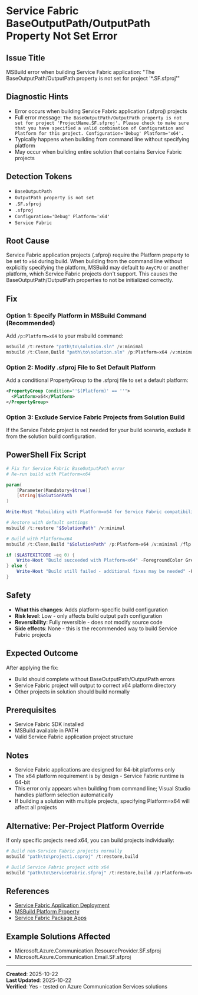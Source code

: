 # Service Fabric BaseOutputPath/OutputPath Property Not Set Error

## Issue Title
MSBuild error when building Service Fabric application: "The BaseOutputPath/OutputPath property is not set for project '*.SF.sfproj'"

## Diagnostic Hints
- Error occurs when building Service Fabric application (.sfproj) projects
- Full error message: `The BaseOutputPath/OutputPath property is not set for project 'ProjectName.SF.sfproj'. Please check to make sure that you have specified a valid combination of Configuration and Platform for this project. Configuration='Debug' Platform='x64'.`
- Typically happens when building from command line without specifying platform
- May occur when building entire solution that contains Service Fabric projects

## Detection Tokens
- `BaseOutputPath`
- `OutputPath property is not set`
- `.SF.sfproj`
- `.sfproj`
- `Configuration='Debug' Platform='x64'`
- `Service Fabric`

## Root Cause
Service Fabric application projects (.sfproj) require the Platform property to be set to `x64` during build. When building from the command line without explicitly specifying the platform, MSBuild may default to `AnyCPU` or another platform, which Service Fabric projects don't support. This causes the BaseOutputPath/OutputPath properties to not be initialized correctly.

## Fix

### Option 1: Specify Platform in MSBuild Command (Recommended)
Add `/p:Platform=x64` to your msbuild command:

```powershell
msbuild /t:restore "path\to\solution.sln" /v:minimal
msbuild /t:Clean,Build "path\to\solution.sln" /p:Platform=x64 /v:minimal
```

### Option 2: Modify .sfproj File to Set Default Platform
Add a conditional PropertyGroup to the .sfproj file to set a default platform:

```xml
<PropertyGroup Condition="'$(Platform)' == ''">
  <Platform>x64</Platform>
</PropertyGroup>
```

### Option 3: Exclude Service Fabric Projects from Solution Build
If the Service Fabric project is not needed for your build scenario, exclude it from the solution build configuration.

## PowerShell Fix Script
```powershell
# Fix for Service Fabric BaseOutputPath error
# Re-run build with Platform=x64

param(
    [Parameter(Mandatory=$true)]
    [string]$SolutionPath
)

Write-Host "Rebuilding with Platform=x64 for Service Fabric compatibility..."

# Restore with default settings
msbuild /t:restore "$SolutionPath" /v:minimal

# Build with Platform=x64
msbuild /t:Clean,Build "$SolutionPath" /p:Platform=x64 /v:minimal /flp:ErrorsOnly

if ($LASTEXITCODE -eq 0) {
    Write-Host "Build succeeded with Platform=x64" -ForegroundColor Green
} else {
    Write-Host "Build still failed - additional fixes may be needed" -ForegroundColor Red
}
```

## Safety
- **What this changes**: Adds platform-specific build configuration
- **Risk level**: Low - only affects build output path configuration
- **Reversibility**: Fully reversible - does not modify source code
- **Side effects**: None - this is the recommended way to build Service Fabric projects

## Expected Outcome
After applying the fix:
- Build should complete without BaseOutputPath/OutputPath errors
- Service Fabric project will output to correct x64 platform directory
- Other projects in solution should build normally

## Prerequisites
- Service Fabric SDK installed
- MSBuild available in PATH
- Valid Service Fabric application project structure

## Notes
- Service Fabric applications are designed for 64-bit platforms only
- The x64 platform requirement is by design - Service Fabric runtime is 64-bit
- This error only appears when building from command line; Visual Studio handles platform selection automatically
- If building a solution with multiple projects, specifying Platform=x64 will affect all projects

## Alternative: Per-Project Platform Override
If only specific projects need x64, you can build projects individually:
```powershell
# Build non-Service Fabric projects normally
msbuild "path\to\project1.csproj" /t:restore,build

# Build Service Fabric project with x64
msbuild "path\to\ServiceFabric.sfproj" /t:restore,build /p:Platform=x64
```

## References
- [Service Fabric Application Deployment](https://learn.microsoft.com/en-us/azure/service-fabric/service-fabric-deploy-anywhere)
- [MSBuild Platform Property](https://learn.microsoft.com/en-us/visualstudio/msbuild/msbuild-properties)
- [Service Fabric Package Apps](https://learn.microsoft.com/en-us/azure/service-fabric/service-fabric-package-apps)

## Example Solutions Affected
- Microsoft.Azure.Communication.ResourceProvider.SF.sfproj
- Microsoft.Azure.Communication.Email.SF.sfproj

---
**Created**: 2025-10-22  
**Last Updated**: 2025-10-22  
**Verified**: Yes - tested on Azure Communication Services solutions
